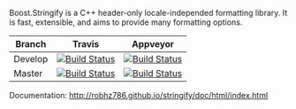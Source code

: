 Boost.Stringify is a C++ header-only locale-independed formatting library. It is fast, extensible, and aims to provide many formatting options.


Branch   | Travis | Appveyor
---------|--------|---------
Develop  | [![Build Status](https://travis-ci.org/robhz786/stringify.svg?branch=develop)](https://travis-ci.org/robhz786/stringify) | [![Build Status](https://ci.appveyor.com/api/projects/status/github/robhz786/stringify?branch=develop&svg=true)](https://ci.appveyor.com/project/robhz786/stringify)
Master   | [![Build Status](https://travis-ci.org/robhz786/stringify.svg?branch=master)](https://travis-ci.org/robhz786/stringify) | [![Build Status](https://ci.appveyor.com/api/projects/status/github/robhz786/stringify?branch=master&svg=true)](https://ci.appveyor.com/project/robhz786/stringify)


Documentation: http://robhz786.github.io/stringify/doc/html/index.html


